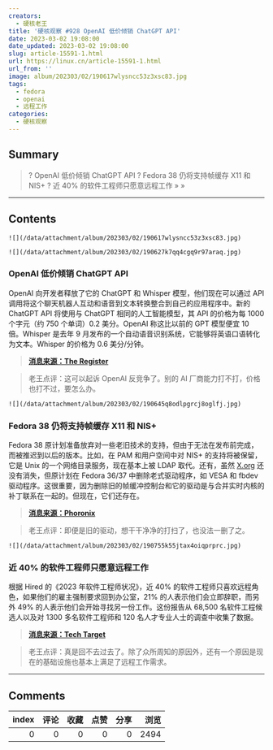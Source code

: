 ```yaml
---
creators:
  - 硬核老王
title: '硬核观察 #928 OpenAI 低价倾销 ChatGPT API'
date: 2023-03-02 19:08:00
date_updated: 2023-03-02 19:08:00
slug: article-15591-1.html
url: https://linux.cn/article-15591-1.html
url_from: ''
image: album/202303/02/190617wlysncc53z3xsc83.jpg
tags:
  - fedora
  - openai
  - 远程工作
categories:
  - 硬核观察
---
```


## Summary

> ? OpenAI 低价倾销 ChatGPT API
> ? Fedora 38 仍将支持帧缓存 X11 和 NIS+
> ? 近 40% 的软件工程师只愿意远程工作
> » 
> »

***

<!-- more -->

## Contents

`![](/data/attachment/album/202303/02/190617wlysncc53z3xsc83.jpg)`

`![](/data/attachment/album/202303/02/190627k7qq4cgq9r97araq.jpg)`

### OpenAI 低价倾销 ChatGPT API

OpenAI 向开发者释放了它的 ChatGPT 和 Whisper 模型，他们现在可以通过 API 调用将这个聊天机器人互动和语音到文本转换整合到自己的应用程序中。新的 ChatGPT API 将使用与 ChatGPT 相同的人工智能模型，其 API 的价格为每 1000 个字元（约 750 个单词）0.2 美分。OpenAI 称这比以前的 GPT 模型便宜 10 倍。Whisper 是去年 9 月发布的一个自动语音识别系统，它能够将英语口语转化为文本。Whisper 的价格为 0.6 美分/分钟。

> 
> **[消息来源：The Register](https://www.theregister.com/2023/03/02/openai_api_chatgpt_whisper/)**
> 
> 
> 

> 
> 老王点评：这可以起诉 OpenAI 反竞争了。别的 AI 厂商能力打不打，价格也打不过，要怎么办。
> 
> 
> 

`![](/data/attachment/album/202303/02/190645q8odlpgrcj8oglfj.jpg)`

### Fedora 38 仍将支持帧缓存 X11 和 NIS+

Fedora 38 原计划准备放弃对一些老旧技术的支持，但由于无法在发布前完成，而被推迟到以后的版本。比如，在 PAM 和用户空间中对 NIS+ 的支持将被保留，它是 Unix 的一个网络目录服务，现在基本上被 LDAP 取代。还有，虽然 [X.org](http://x.org/) 还没有消失，但原计划在 Fedora 36/37 中删除老式驱动程序，如 VESA 和 fbdev 驱动程序。这很重要，因为删除旧的帧缓冲控制台和它的驱动是与合并实时内核的补丁联系在一起的。但现在，它们还存在。

> 
> **[消息来源：Phoronix](https://www.phoronix.com/news/Fedora-38-Incomplete-Changes)**
> 
> 
> 

> 
> 老王点评：即便是旧的驱动，想干干净净的打扫了，也没法一删了之。
> 
> 
> 

`![](/data/attachment/album/202303/02/190755k55jtax4oiqprprc.jpg)`

### 近 40% 的软件工程师只愿意远程工作

根据 Hired 的《2023 年软件工程师状况》，近 40% 的软件工程师只喜欢远程角色，如果他们的雇主强制要求回到办公室，21% 的人表示他们会立即辞职，而另外 49% 的人表示他们会开始寻找另一份工作。这份报告从 68,500 名软件工程候选人以及对 1300 多名软件工程师和 120 名人才专业人士的调查中收集了数据。

> 
> **[消息来源：Tech Target](https://www.techtarget.com/searchhrsoftware/news/365531979/Nearly-40-of-software-engineers-will-only-work-remotely)**
> 
> 
> 

> 
> 老王点评：真是回不去过去了。除了众所周知的原因外，还有一个原因是现在的基础设施也基本上满足了远程工作需求。
> 
> 
>

***

## Comments


|   index |   评论 |   收藏 |   点赞 |   分享 |   浏览 |
|--------:|-------:|-------:|-------:|-------:|-------:|
|       0 |      0 |      0 |      0 |      0 |   2494 |
